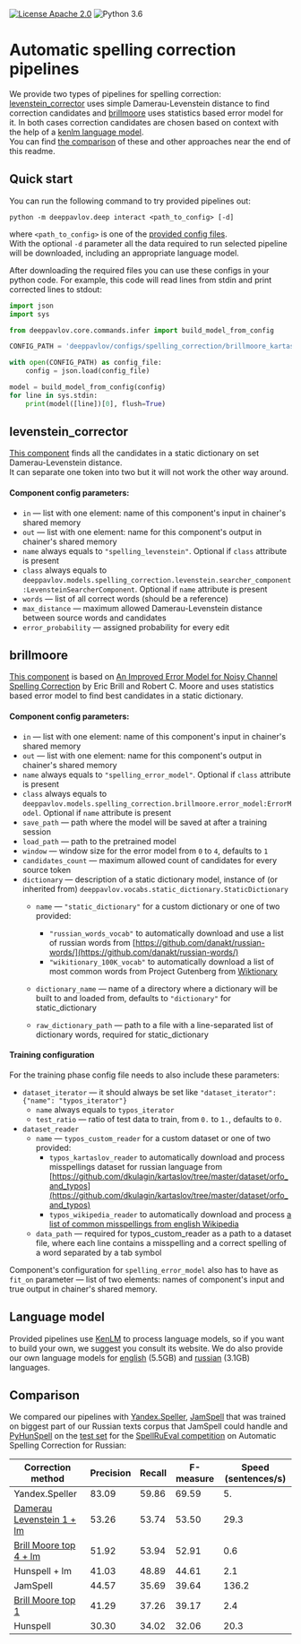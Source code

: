 [![License Apache 2.0](https://img.shields.io/badge/license-Apache%202.0-blue.svg)](/LICENSE.txt)
![Python 3.6](https://img.shields.io/badge/python-3.6-green.svg)

# Automatic spelling correction pipelines

We provide two types of pipelines for spelling correction: [levenstein_corrector](#levenstein_corrector)
 uses simple Damerau-Levenstein distance to find correction candidates and [brillmoore](#brillmoore)
 uses statistics based error model for it. In both cases correction candidates are chosen based on context
 with the help of a [kenlm language model](#language-model).  
You can find [the comparison](#comparison) of these and other approaches near the end of this readme.

## Quick start

You can run the following command to try provided pipelines out:

```
python -m deeppavlov.deep interact <path_to_config> [-d]
```

where `<path_to_config>` is one of the [provided config files](/deeppavlov/configs/spelling_correction).  
With the optional `-d` parameter all the data required to run selected pipeline will be downloaded, including
 an appropriate language model.
 

After downloading the required files you can use these configs in your python code.
 For example, this code will read lines from stdin and print corrected lines to stdout:

```python
import json
import sys

from deeppavlov.core.commands.infer import build_model_from_config

CONFIG_PATH = 'deeppavlov/configs/spelling_correction/brillmoore_kartaslov_ru.json'

with open(CONFIG_PATH) as config_file:
    config = json.load(config_file)

model = build_model_from_config(config)
for line in sys.stdin:
    print(model([line])[0], flush=True)
```

## levenstein_corrector

[This component](levenstein/searcher_component.py) finds all the candidates in a static dictionary
 on set Damerau-Levenstein distance.  
It can separate one token into two but it will not work the other way around.

#### Component config parameters:
* `in` — list with one element: name of this component's input in chainer's shared memory
* `out` — list with one element: name for this component's output in chainer's shared memory
* `name` always equals to `"spelling_levenstein"`. Optional if `class` attribute is present
* `class` always equals to `deeppavlov.models.spelling_correction.levenstein.searcher_component:LevensteinSearcherComponent`. Optional if `name` attribute is present
* `words` — list of all correct words (should be a reference)
* `max_distance` — maximum allowed Damerau-Levenstein distance between source words and candidates
* `error_probability` — assigned probability for every edit


## brillmoore

[This component](brillmoore/error_model.py) is based on
[An Improved Error Model for Noisy Channel Spelling Correction](http://www.aclweb.org/anthology/P00-1037)
by Eric Brill and Robert C. Moore and uses statistics based error model to find best candidates in a static dictionary.

#### Component config parameters:  
* `in` — list with one element: name of this component's input in chainer's shared memory
* `out` — list with one element: name for this component's output in chainer's shared memory
* `name` always equals to `"spelling_error_model"`. Optional if `class` attribute is present
* `class` always equals to `deeppavlov.models.spelling_correction.brillmoore.error_model:ErrorModel`. Optional if `name` attribute is present
* `save_path` — path where the model will be saved at after a training session
* `load_path` — path to the pretrained model
* `window` — window size for the error model from `0` to `4`, defaults to `1`
* `candidates_count` — maximum allowed count of candidates for every source token
* `dictionary` — description of a static dictionary model, instance of (or inherited from) `deeppavlov.vocabs.static_dictionary.StaticDictionary`
    * `name` — `"static_dictionary"` for a custom dictionary or one of two provided:
        * `"russian_words_vocab"` to automatically download and use a list of russian words from [https://github.com/danakt/russian-words/](https://github.com/danakt/russian-words/)  
        * `"wikitionary_100K_vocab"` to automatically download a list of most common words from Project Gutenberg from [Wiktionary](https://en.wiktionary.org/wiki/Wiktionary:Frequency_lists#Project_Gutenberg)
     
    * `dictionary_name` — name of a directory where a dictionary will be built to and loaded from, defaults to `"dictionary"` for static_dictionary
    * `raw_dictionary_path` — path to a file with a line-separated list of dictionary words, required for static_dictionary


#### Training configuration
For the training phase config file needs to also include these parameters:

* `dataset_iterator` — it should always be set like `"dataset_iterator": {"name": "typos_iterator"}`
    * `name` always equals to `typos_iterator`
    * `test_ratio` — ratio of test data to train, from `0.` to `1.`, defaults to `0.`
* `dataset_reader`
    * `name` — `typos_custom_reader` for a custom dataset or one of two provided:
        * `typos_kartaslov_reader` to automatically download and process misspellings dataset for russian language from
         [https://github.com/dkulagin/kartaslov/tree/master/dataset/orfo_and_typos](https://github.com/dkulagin/kartaslov/tree/master/dataset/orfo_and_typos)
        * `typos_wikipedia_reader` to automatically download and process
         [a list of common misspellings from english Wikipedia](https://en.wikipedia.org/wiki/Wikipedia:Lists_of_common_misspellings/For_machines)
    * `data_path` — required for typos_custom_reader as a path to a dataset file,
     where each line contains a misspelling and a correct spelling of a word separated by a tab symbol

Component's configuration for `spelling_error_model` also has to have as `fit_on` parameter — list of two elements:
 names of component's input and true output in chainer's shared memory.


## Language model

Provided pipelines use [KenLM](http://kheafield.com/code/kenlm/) to process language models, so if you want to build your own,
we suggest you consult its website. We do also provide our own language models for
[english](http://lnsigo.mipt.ru/export/lang_models/en_wiki_no_punkt.arpa.binary.gz) \(5.5GB\) and
[russian](http://lnsigo.mipt.ru/export/lang_models/ru_wiyalen_no_punkt.arpa.binary.gz) \(3.1GB\) languages.

## Comparison

We compared our pipelines with [Yandex.Speller](http://api.yandex.ru/speller/),
[JamSpell](https://github.com/bakwc/JamSpell) that was trained on biggest part of our Russian texts corpus that JamSpell could handle and [PyHunSpell](https://github.com/blatinier/pyhunspell)
on the [test set](http://www.dialog-21.ru/media/3838/test_sample_testset.txt)
for the [SpellRuEval competition](http://www.dialog-21.ru/en/evaluation/2016/spelling_correction/) on Automatic Spelling Correction for Russian:

| Correction method                                                                                | Precision | Recall | F-measure | Speed (sentences/s) |
|--------------------------------------------------------------------------------------------------|-----------|--------|-----------|---------------------|
| Yandex.Speller                                                                                   | 83.09     | 59.86  | 69.59     | 5.                  |
| [Damerau Levenstein 1 + lm](/deeppavlov/configs/spelling_correction/levenstein_corrector_ru.json)| 53.26     | 53.74  | 53.50     | 29.3                |
| [Brill Moore top 4 + lm](/deeppavlov/configs/spelling_correction/brillmoore_kartaslov_ru.json)   | 51.92     | 53.94  | 52.91     | 0.6                 |
| Hunspell + lm                                                                                    | 41.03     | 48.89  | 44.61     | 2.1                 |
| JamSpell                                                                                         | 44.57     | 35.69  | 39.64     | 136.2               |
| [Brill Moore top 1](/deeppavlov/configs/spelling_correction/brillmoore_kartaslov_ru_nolm.json)   | 41.29     | 37.26  | 39.17     | 2.4                 |
| Hunspell                                                                                         | 30.30     | 34.02  | 32.06     | 20.3                |
